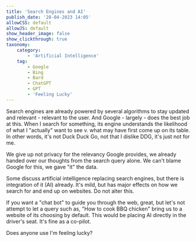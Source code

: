```yaml
---
title: 'Search Engines and AI'
publish_date: '28-04-2023 14:05'
allowCSS: default
allowJS: default
show_header_image: false
show_clickthrough: true
taxonomy:
    category:
        - 'Artificial Intelligence'
    tag:
        - Google
        - Bing
        - Bard
        - ChatGPT
        - GPT
        - 'Feeling Lucky'
---
```


Search engines are already powered by several algorithms to stay updated and relevant - relevant to the user. And Google - largely - does the best job at this. When I search for something, its engine understands the likelihood of what I "actually" want to see v. what may have first come up on its table. In other words, it's not Duck Duck Go, not that I dislike DDG, it's just not for me.

We give up not privacy for the relevancy Google provides, we already handed over our thoughts from the search query alone. We can't blame Google for this, we gave "it" the data. 

Some discuss artificial intelligence replacing search engines, but there is integration of it (AI) already. It's mild, but has major effects on how we search for and end up on websites. Do not alter this.

If you want a "chat bot" to guide you through the web, great, but let's not attempt to let a query such as, "How to cook BBQ chicken" bring us to a website of its choosing by default. This would be placing AI directly in the driver's seat. It's fine as a co-pilot.

Does anyone use I'm feeling lucky?